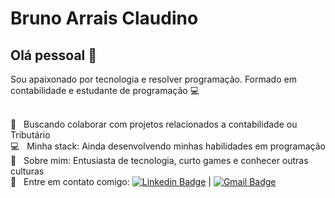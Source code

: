 # Bruno Arrais Claudino

## Olá pessoal 👋
Sou apaixonado por tecnologia e resolver programação.
Formado em contabilidade e estudante de programação 💻

 <br/> :purple_heart: &nbsp; Buscando colaborar com projetos relacionados a contabilidade ou Tributário
 <br/> :computer: &nbsp; Minha stack: Ainda desenvolvendo minhas habilidades em programação
 <br/> 💬  &nbsp; Sobre mim: Entusiasta de tecnologia, curto games e conhecer outras culturas
 <br/> :email: &nbsp; Entre em contato comigo: [![Linkedin Badge](https://img.shields.io/badge/-BrunoClaudino-blue?style=flat-square&logo=Linkedin&logoColor=white&link=https://www.linkedin.com/in/bruno-arrais-claudino-51061816a/)](https://www.linkedin.com/in/bruno-arrais-claudino-51061816a/) 
| 
[![Gmail Badge](https://img.shields.io/badge/Gmail-bruarrais%40gmail.com-c14438?style=flat-square&logo=Gmail&logoColor=white&link=mailto:bruarrais@gmail.com)](mailto:bruarrais@gmail.com)
